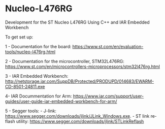 # Nucleo-L476RG
Development for the ST Nucleo L476RG Using C++ and IAR Embedded Workbench

To get set up:


1 - Documentation for the board:
https://www.st.com/en/evaluation-tools/nucleo-l476rg.html

2 - Documentation for the microcontroller, STM32L476RG:
https://www.st.com/en/microcontrollers-microprocessors/stm32l476rg.html

3 - IAR Embedded Workbench:
http://netstorage.iar.com/SuppDB/Protected/PRODUPD/014683/EWARM-CD-8501-24811.exe

4- IAR Docummentation for Arm:
https://www.iar.com/support/user-guides/user-guide-iar-embedded-workbench-for-arm/

5 - Segger tools:
      - J-link: https://www.segger.com/downloads/jlink/JLink_Windows.exe.
      - ST link re-flash utility: https://www.segger.com/downloads/jlink/STLinkReflash
      
      







